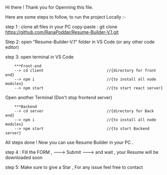 Hi there ! Thank you for Openning this file.

Here are some steps to follow, to run the project Locally :-

step 1 : clone all files in your PC 
       copy-paste : git clone https://github.com/RanaPoddar/Resume-Builder-V.1.git

Step 2: open "Resume-Builder-V.1" folder in VS Code (or any other code editor)

step 3: open terminal in VS Code 

        ***Front-end
        --> cd client                            //{directory for front end}
        --> npm i                                //{to install all node modules}
        --> npm start                            //{to start react server}
        
Open another Terminal (Don't stop frontend server)

        ***Backend
        --> cd server                            //{directory for Back end}
        --> npm i                                //{to install all node modules}
        --> npm start                            //{to start Backend server}

All steps done ! Now you can use Resume Builder in your PC .

step 4 : Fill the FORM , ---> Submit ---> and wait , your Resume will be downloaded soon 

step 5: Make sure to give a Star , For any issue feel free to contact

        
        

        

